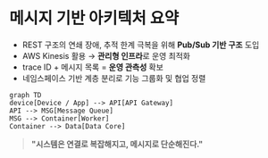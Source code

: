 # 메시지 기반 아키텍처 요약

- REST 구조의 연쇄 장애, 추적 한계 극복을 위해 **Pub/Sub 기반 구조** 도입  
- AWS Kinesis 활용 → **관리형 인프라**로 운영 최적화  
- trace ID + 메시지 목록 = **운영 관측성** 확보  
- 네임스페이스 기반 계층 분리로 기능 그룹화 및 협업 정렬

```mermaid
graph TD
device[Device / App] --> API[API Gateway]
API --> MSG[Message Queue]
MSG --> Container[Worker]
Container --> Data[Data Core]
```

> **"시스템은 연결로 복잡해지고, 메시지로 단순해진다."**